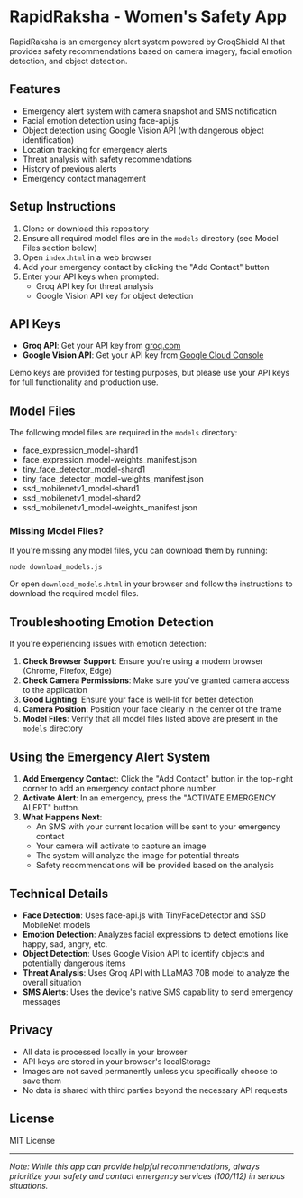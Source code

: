 # RapidRaksha - Women's Safety App

RapidRaksha is an emergency alert system powered by GroqShield AI that provides safety recommendations based on camera imagery, facial emotion detection, and object detection.

## Features

- Emergency alert system with camera snapshot and SMS notification
- Facial emotion detection using face-api.js
- Object detection using Google Vision API (with dangerous object identification)
- Location tracking for emergency alerts
- Threat analysis with safety recommendations
- History of previous alerts
- Emergency contact management

## Setup Instructions

1. Clone or download this repository
2. Ensure all required model files are in the `models` directory (see Model Files section below)
3. Open `index.html` in a web browser
4. Add your emergency contact by clicking the "Add Contact" button
5. Enter your API keys when prompted:
   - Groq API key for threat analysis
   - Google Vision API key for object detection

## API Keys

- **Groq API**: Get your API key from [groq.com](https://console.groq.com/)
- **Google Vision API**: Get your API key from [Google Cloud Console](https://console.cloud.google.com/)

Demo keys are provided for testing purposes, but please use your API keys for full functionality and production use.

## Model Files

The following model files are required in the `models` directory:
- face_expression_model-shard1
- face_expression_model-weights_manifest.json
- tiny_face_detector_model-shard1
- tiny_face_detector_model-weights_manifest.json
- ssd_mobilenetv1_model-shard1
- ssd_mobilenetv1_model-shard2
- ssd_mobilenetv1_model-weights_manifest.json

### Missing Model Files?

If you're missing any model files, you can download them by running:

```
node download_models.js
```

Or open `download_models.html` in your browser and follow the instructions to download the required model files.

## Troubleshooting Emotion Detection

If you're experiencing issues with emotion detection:

1. **Check Browser Support**: Ensure you're using a modern browser (Chrome, Firefox, Edge)
2. **Check Camera Permissions**: Make sure you've granted camera access to the application
3. **Good Lighting**: Ensure your face is well-lit for better detection
4. **Camera Position**: Position your face clearly in the center of the frame
5. **Model Files**: Verify that all model files listed above are present in the `models` directory

## Using the Emergency Alert System

1. **Add Emergency Contact**: Click the "Add Contact" button in the top-right corner to add an emergency contact phone number.
2. **Activate Alert**: In an emergency, press the "ACTIVATE EMERGENCY ALERT" button.
3. **What Happens Next**:
   - An SMS with your current location will be sent to your emergency contact
   - Your camera will activate to capture an image
   - The system will analyze the image for potential threats
   - Safety recommendations will be provided based on the analysis

## Technical Details

- **Face Detection**: Uses face-api.js with TinyFaceDetector and SSD MobileNet models
- **Emotion Detection**: Analyzes facial expressions to detect emotions like happy, sad, angry, etc.
- **Object Detection**: Uses Google Vision API to identify objects and potentially dangerous items
- **Threat Analysis**: Uses Groq API with LLaMA3 70B model to analyze the overall situation
- **SMS Alerts**: Uses the device's native SMS capability to send emergency messages

## Privacy

- All data is processed locally in your browser
- API keys are stored in your browser's localStorage
- Images are not saved permanently unless you specifically choose to save them
- No data is shared with third parties beyond the necessary API requests

## License

MIT License

---

*Note: While this app can provide helpful recommendations, always prioritize your safety and contact emergency services (100/112) in serious situations.* 
